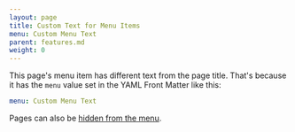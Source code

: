 ```yaml
---
layout: page
title: Custom Text for Menu Items
menu: Custom Menu Text
parent: features.md
weight: 0
---
```


This page's menu item has different text from the page title.  That's because it has the ```menu``` value set in the YAML Front Matter like this:

```yaml
menu: Custom Menu Text
```

Pages can also be [hidden from the menu](/jekyll-materialdocs/hidden-page).
